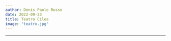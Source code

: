 ```yaml
---
author: Denis Paolo Russo
date: 2022-09-23
title: Teatro Cilea
image: "teatro.jpg"
---
```


***


